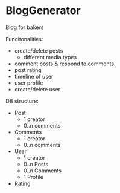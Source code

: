 # BlogGenerator

Blog for bakers

Funcitonalities:
 - create/delete posts
   - different media types
 - comment posts & respond to comments
 - post rating
 - timeline of user
 - user profile
 - create/delete user
 
 DB structure:
  - Post
    - 1 creator
    - 0..n comments
  - Comments
    - 1 creator
    - 0..n comments
  - User
    - 1 creator
    - 0..n Posts
    - 0..n Comments
    - 1 Profile
  - Rating
